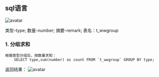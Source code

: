 ## sql语言

  ![avatar](https://images0.cnblogs.com/blog/33509/201304/28234015-f1cc175bc15c439d94abf7cb1c52ab97.png)
  
  类型-type; 数量-number; 摘要-remark; 表名：t_wwgroup
  
  ### 1. 分组求和
    根据类型分组后，按数量求和：
        SELECT type,sum(number) as count FROM `t_wwgroup` GROUP BY type;
        
   返回结果：
   ![avatar](https://images0.cnblogs.com/blog/33509/201304/28234054-ff92ae14bfe74da98c4deb8d7c78f2f8.png)
        
  
  

